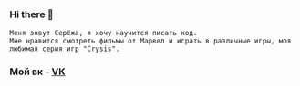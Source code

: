 ### Hi there 👋
```
Меня зовут Серёжа, я хочу научится писать код.
Мне нравится смотреть фильмы от Марвел и играть в различные игры, моя любимая серия игр "Crysis".
```
### Мой вк - [VK](https://vk.com/idevu)